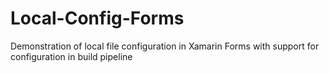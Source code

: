 # Local-Config-Forms
Demonstration of local file configuration in Xamarin Forms with support for configuration in build pipeline
